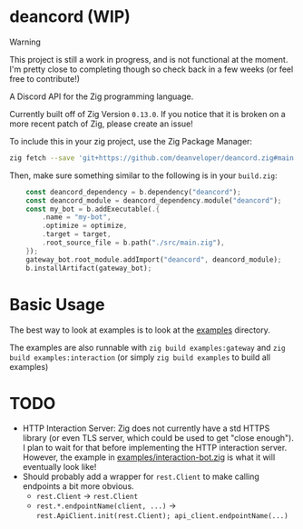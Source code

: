 # deancord (WIP)

> [!WARNING]
> This project is still a work in progress, and is not functional at the moment. I'm pretty close to completing though so check back in a few weeks (or feel free to contribute!)

A Discord API for the Zig programming language.

Currently built off of Zig Version `0.13.0`. If you notice that it is broken
on a more recent patch of Zig, please create an issue!

To include this in your zig project, use the Zig Package Manager:

```sh
zig fetch --save 'git+https://github.com/deanveloper/deancord.zig#main'
```

Then, make sure something similar to the following is in your `build.zig`:

```rs
	const deancord_dependency = b.dependency("deancord");
	const deancord_module = deancord_dependency.module("deancord");
    const my_bot = b.addExecutable(.{
        .name = "my-bot",
        .optimize = optimize,
        .target = target,
        .root_source_file = b.path("./src/main.zig"),
    });
    gateway_bot.root_module.addImport("deancord", deancord_module);
	b.installArtifact(gateway_bot);
```

# Basic Usage

The best way to look at examples is to look at the [examples](./examples/) directory.

The examples are also runnable with `zig build examples:gateway` and `zig build examples:interaction` (or simply `zig build examples` to build all examples)

# TODO

 - HTTP Interaction Server: Zig does not currently have a std HTTPS library (or even TLS server, which could be used to get "close enough"). I plan to wait for that before implementing the HTTP interaction server. However, the example in [examples/interaction-bot.zig](./examples/interaction_bot.zig) is what it will eventually look like!
 - Should probably add a wrapper for `rest.Client` to make calling endpoints a bit more obvious.
   - `rest.Client` -> `rest.Client`
   - `rest.*.endpointName(client, ...)` -> `rest.ApiClient.init(rest.Client); api_client.endpointName(...)`
